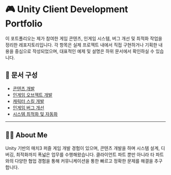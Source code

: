 # 🎮 Unity Client Development Portfolio

이 포트폴리오는 제가 참여한 게임 콘텐츠, 인게임 시스템, 버그 개선 및 최적화 작업을 정리한 레포지토리입니다. 각 항목은 실제 프로젝트 내에서 직접 구현하거나 기획한 내용을 중심으로 작성되었으며, 대표적인 예제 및 설명은 하위 문서에서 확인하실 수 있습니다.

## 🔗 문서 구성

- [콘텐츠 개발](./content-development.md)
- [인게임 오브젝트 개발](./ingame-objects.md)
- [캐릭터 스킬 개발](./character-skills.md)
- [인게임 버그 개선](./bugfixes.md)
- [시스템 최적화 및 자동화](./optimization.md)

---

## 👩‍💻 About Me

Unity 기반의 매치3 퍼즐 게임 개발 경험이 있으며, 콘텐츠 개발을 하며 시스템 설계, 디버깅, 최적화까지 폭넓은 업무를 수행해왔습니다. 
클라이언트 파트 뿐만 아니라 타 파트와의 다양한 협업 경험을 통해 커뮤니케이션을 통한 빠르고 정확한 문제를 해결을 추구합니다.
